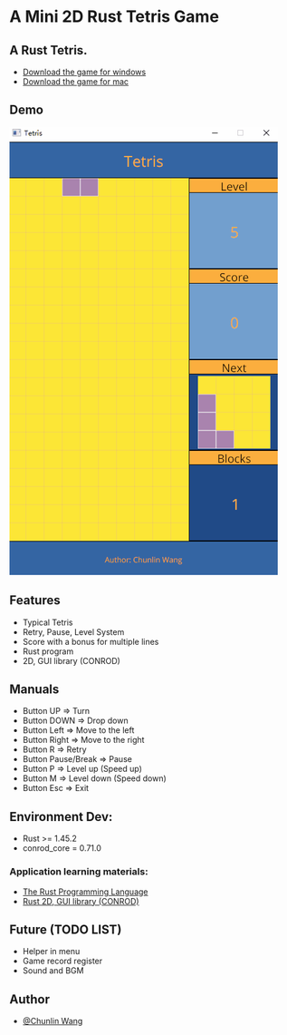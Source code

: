 # A Mini 2D Rust Tetris Game

## A Rust Tetris.

* [Download the game for windows](https://github.com/chunlinwang/rust-tetris/blob/master/bin/tetris.exe)
* [Download the game for mac](https://github.com/chunlinwang/rust-tetris/blob/master/bin/tetris)

## Demo

![Demo Windows](assets/images/rust-tetris-demo-windows.gif)

## Features

* Typical Tetris
* Retry, Pause, Level System
* Score with a bonus for multiple lines
* Rust program  
* 2D, GUI library (CONROD)

## Manuals

* Button UP => Turn
* Button DOWN => Drop down
* Button Left => Move to the left
* Button Right => Move to the right
* Button R => Retry
* Button Pause/Break => Pause
* Button P => Level up (Speed up)
* Button M => Level down (Speed down)
* Button Esc => Exit

## Environment Dev:

* Rust >= 1.45.2 
* conrod_core = 0.71.0

### Application learning materials:

* [The Rust Programming Language](https://doc.rust-lang.org/book/)
* [Rust 2D, GUI library (CONROD)](https://docs.rs/conrod_core/0.71.0/conrod_core/)

## Future (TODO LIST)

* Helper in menu
* Game record register
* Sound and BGM 

## Author
* [@Chunlin Wang](https://www.linkedin.com/in/chunlin-wang-b606b159/)